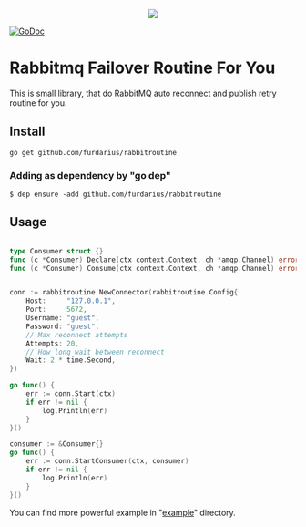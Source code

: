<p align="center"><img src="https://habrastorage.org/webt/59/e2/71/59e271948a792190098780.png"></p>

[![GoDoc](https://godoc.org/github.com/furdarius/rabbitroutine?status.svg)](https://godoc.org/github.com/furdarius/rabbitroutine)

# Rabbitmq Failover Routine For You

This is small library, that do RabbitMQ auto reconnect and publish retry routine for you.

## Install
```
go get github.com/furdarius/rabbitroutine
```

### Adding as dependency by "go dep"
```
$ dep ensure -add github.com/furdarius/rabbitroutine
```

## Usage


```go

type Consumer struct {}
func (c *Consumer) Declare(ctx context.Context, ch *amqp.Channel) error {}
func (c *Consumer) Consume(ctx context.Context, ch *amqp.Channel) error {}


conn := rabbitroutine.NewConnector(rabbitroutine.Config{
    Host:     "127.0.0.1",
    Port:     5672,
    Username: "guest",
    Password: "guest",
    // Max reconnect attempts
    Attempts: 20,
    // How long wait between reconnect
    Wait: 2 * time.Second,
})

go func() {
    err := conn.Start(ctx)
    if err != nil {
    	log.Println(err)
    }
}()

consumer := &Consumer{}
go func() {
    err := conn.StartConsumer(ctx, consumer)
    if err != nil {
        log.Println(err)
    }
}()
```

You can find more powerful example in "[example](https://github.com/furdarius/rabbitroutine/tree/master/example)" directory.